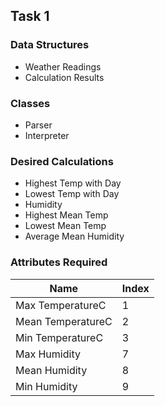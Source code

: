## Task 1

### Data Structures

- Weather Readings
- Calculation Results

### Classes

- Parser
- Interpreter

### Desired Calculations

- Highest Temp with Day
- Lowest Temp with Day
- Humidity
- Highest Mean Temp
- Lowest Mean Temp
- Average Mean Humidity

### Attributes Required

| Name              | Index |
| ----------------- | ----- |
| Max TemperatureC  | 1     |
| Mean TemperatureC | 2     |
| Min TemperatureC  | 3     |
| Max Humidity      | 7     |
| Mean Humidity     | 8     |
| Min Humidity      | 9     |


